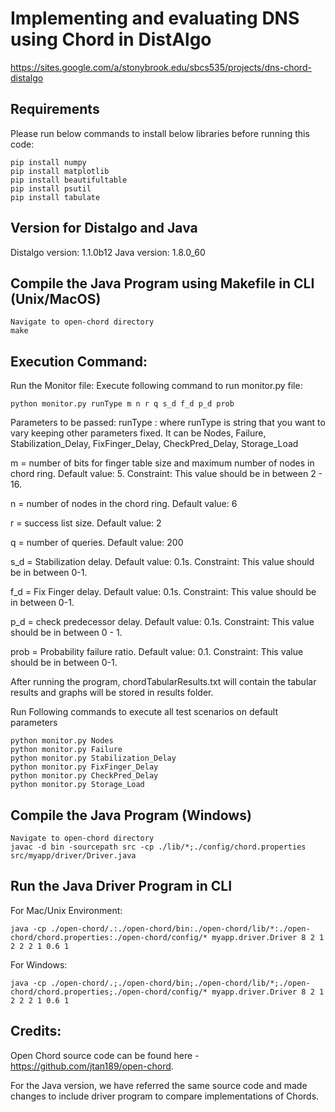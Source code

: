 # Implementing and evaluating DNS using Chord in DistAlgo
<https://sites.google.com/a/stonybrook.edu/sbcs535/projects/dns-chord-distalgo>
## Requirements
Please run below commands to install below libraries before running this code:
```
pip install numpy
pip install matplotlib
pip install beautifultable
pip install psutil
pip install tabulate
```
## Version for Distalgo and Java
Distalgo version: 1.1.0b12
Java version: 1.8.0_60

## Compile the Java Program using Makefile in CLI (Unix/MacOS)
```
Navigate to open-chord directory
make
```

## Execution Command:
Run the Monitor file: 
Execute following command to run monitor.py file:

```
python monitor.py runType m n r q s_d f_d p_d prob
```
Parameters to be passed:
runType : where runType is string that you want to vary keeping other parameters fixed. It can be Nodes, Failure, Stabilization_Delay, FixFinger_Delay, CheckPred_Delay, Storage_Load

m = number of bits for finger table size and maximum number of nodes in chord ring. Default value: 5. Constraint: This value should be in between 2 - 16.

n = number of nodes in the chord ring. Default value: 6

r = success list size. Default value: 2

q = number of queries. Default value: 200

s_d = Stabilization delay. Default value: 0.1s. Constraint: This value should be in between 0-1.

f_d = Fix Finger delay. Default value: 0.1s. Constraint: This value should be in between 0-1.

p_d  = check predecessor delay. Default value: 0.1s. Constraint: This value should be in between 0 - 1.

prob = Probability failure ratio. Default value: 0.1. Constraint: This value should be in between 0-1.

After running the program, chordTabularResults.txt will contain the tabular results and graphs will be stored in results folder.

Run Following commands to execute all test scenarios on default parameters
```
python monitor.py Nodes
python monitor.py Failure
python monitor.py Stabilization_Delay
python monitor.py FixFinger_Delay
python monitor.py CheckPred_Delay
python monitor.py Storage_Load
```

## Compile the Java Program (Windows)
```
Navigate to open-chord directory
javac -d bin -sourcepath src -cp ./lib/*;./config/chord.properties src/myapp/driver/Driver.java
```

## Run the Java Driver Program in CLI
For Mac/Unix Environment:
```
java -cp ./open-chord/.:./open-chord/bin:./open-chord/lib/*:./open-chord/chord.properties:./open-chord/config/* myapp.driver.Driver 8 2 1 2 2 2 1 0.6 1
```
For Windows:
```
java -cp ./open-chord/.;./open-chord/bin;./open-chord/lib/*;./open-chord/chord.properties;./open-chord/config/* myapp.driver.Driver 8 2 1 2 2 2 1 0.6 1
```



## Credits:
Open Chord source code can be found here - https://github.com/jtan189/open-chord.

For the Java version, we have referred the same source code and made changes to include driver program to compare implementations of Chords.




